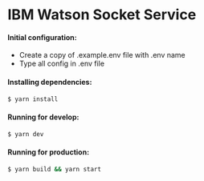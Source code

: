 # IBM Watson Socket Service

#### Initial configuration:

- Create a copy of .example.env file with .env name
- Type all config in .env file

#### Installing dependencies:

```bash
$ yarn install
```

#### Running for develop:

```bash
$ yarn dev
```

#### Running for production:

```bash
$ yarn build && yarn start
```


